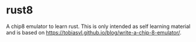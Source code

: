 # rust8
A chip8 emulator to learn rust. This is only intended as self learning material and is based on https://tobiasvl.github.io/blog/write-a-chip-8-emulator/.
